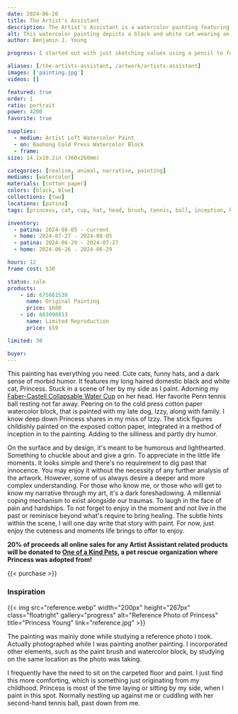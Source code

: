 ```yaml
---
date: 2024-06-26
title: The Artist's Assistant
description: The Artist's Assistant is a watercolor painting featuring a cat, named Princess. Wearing a water cup as a hat on her head.
alt: This watercolor painting depicts a black and white cat wearing an upside-down green water cup on its head, sitting beside a tennis ball and a painting of a stick-figure family, with a paintbrush resting nearby.
author: Benjamin J. Young

progress: I started out with just sketching values using a pencil to form the shapes. Then, layer by layer, added the color. This painting is special in the fact I left the bare cotton paper exposed in the inception of it's self on the watercolor block in the painting. As well as finding a subtle way to integrate my signature in to the painting, on the painted painting it's self...

aliases: [/the-artists-assistant, /artwork/artists-assistant]
images: ['painting.jpg']
videos: []

featured: true
order: 1
ratio: portrait
power: 4200
favorite: true

supplies:
  - medium: Artist Loft Watercolor Paint
  - on: Baohong Cold Press Watercolor Block
  - frame: 
size: 14.1x10.2in (360x260mm)

categories: [realism, animal, narrative, painting]
mediums: [watercolor]
materials: [cotton paper]
colors: [black, blue]
collections: [two]
locations: [patina]
tags: [princess, cat, cup, hat, head, brush, tennis, ball, inception, humor, funny, lighthearted, childish, dark, morbid, foreshadowing, indoors]

inventory:
  - patina: 2024-08-05 - current
  - home: 2024-07-27 - 2024-08-05
  - patina: 2024-06-29 - 2024-07-27
  - home: 2024-06-26 - 2024-06-29

hours: 12
frame cost: $30

status: sale
products:
    - id: 675661538
      name: Original Painting
      price: $600
    - id: 683098813
      name: Limited Reproduction
      price: $59

limited: 30

buyer: 
---
```


This painting has everything you need. Cute cats, funny hats, and a dark sense of morbid humor. It features my long haired domestic black and white cat, Princess. Stuck in a scene of her by my side as I paint. Adorning my [Faber-Castell Collapsable Water Cup](https://www.fabercastell.com/products/collapsible-water-cup-770310) on her head. Her favorite Penn tennis ball resting not far away. Peering on to the cold press cotton paper watercolor block, that is painted with my late dog, Izzy, along with family. I know deep down Princess shares in my miss of Izzy. The stick figures childishly painted on the exposed cotton paper, integrated in a method of inception in to the painting. Adding to the silliness and partly dry humor.

On the surface and by design, it's meant to be humorous and lighthearted. Something to chuckle about and give a grin. To appreciate in the little life moments. It looks simple and there's no requirement to dig past that innocence. You may enjoy it without the necessity of any further analysis of the artwork. However, some of us always desire a deeper and more complex understanding. For those who know me, or those who will get to know my narrative through my art, it's a dark foreshadowing. A millennial coping mechanism to exist alongside our traumas. To laugh in the face of pain and hardships. To not forget to enjoy in the moment and not live in the past or reminisce beyond what's require to bring healing. The subtle hints within the scene, I will one day write that story with paint. For now, just enjoy the cuteness and moments life brings to offer to enjoy.

**20% of proceeds all online sales for any Artist Assistant related products will be donated to [One of a Kind Pets](https://www.oneofakindpets.com), a pet rescue organization where Princess was adopted from!**

{{< purchase >}}

### Inspiration ###

{{< img src="reference.webp" width="200px" height="267px" class="floatright" gallery="progress" alt="Reference Photo of Princess" title="Princess Young" link="reference.jpg" >}}

The painting was mainly done while studying a reference photo I took. Actually photographed while I was painting another painting. I incorporated other elements, such as the paint brush and watercolor block, by studying on the same location as the photo was taking.

I frequently have the need to sit on the carpeted floor and paint. I just find this more comforting, which is something just originating from my childhood. Princess is most of the time laying or sitting by my side, when I paint in this spot. Normally nestling up against me or cuddling with her second-hand tennis ball, past down from me.